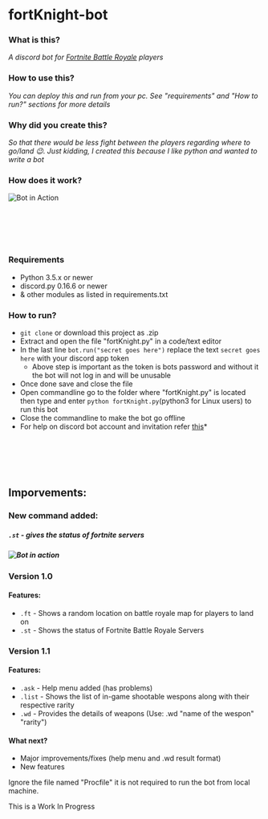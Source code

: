 # fortKnight-bot

### What is this?
*A discord bot for [Fortnite Battle Royale](https://www.epicgames.com/fortnite/en-US/buy-now/battle-royale) players* 

### How to use this?
*You can deploy this and run from your pc. See "requirements" and "How to run?" sections for more details*

### Why did you create this?
*So that there would be less fight between the players regarding where to go/land 😉. Just kidding, I created this because I like python and wanted to write a bot*

### How does it work?
![Bot in Action](https://i.imgur.com/HJEEjqB.png)

<br/><br/><br/><br/>

### Requirements
* Python 3.5.x or newer
* discord.py 0.16.6 or newer
* & other modules as listed in requirements.txt

### How to run?
* `git clone` or download this project as .zip
* Extract and open the file "fortKnight.py" in a code/text editor
* In the last line `bot.run("secret goes here")` replace the text `secret goes here` with your discord app token
  * Above step is important as the token is bots password and without it the bot will not log in and will be unusable
* Once done save and close the file
* Open commandline go to the folder where "fortKnight.py" is located then type and enter `python fortKnight.py`(python3 for Linux users) to run this bot
* Close the commandline to make the bot go offline
* For help on discord bot account and invitation refer [this](https://github.com/Chikachi/DiscordIntegration/wiki/How-to-get-a-token-and-channel-ID-for-Discord)*

<br/><br/><br/><br/>

## Imporvements:

### New command added:
##### `.st` - *gives the status of fortnite servers*
##### ![Bot in action](https://i.imgur.com/o3Msw3X.png)

### Version 1.0
#### Features:
* `.ft` - Shows a random location on battle royale map for players to land on
* `.st` - Shows the status of Fortnite Battle Royale Servers

### Version 1.1
#### Features:
* `.ask` - Help menu added (has problems)
* `.list` - Shows the list of in-game shootable wespons along with their respective rarity
* `.wd` - Provides the details of weapons (Use: .wd "name of the wespon" "rarity")

#### What next?
* Major improvements/fixes (help menu and .wd result format)
* New features


Ignore the file named "Procfile" it is not required to run the bot from local machine.

This is a Work In Progress
